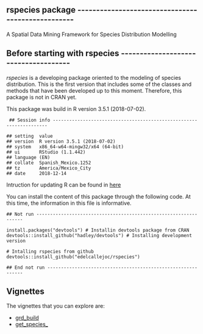 rspecies package --------------------------------------------------
-------------------------------------------------------------------

A Spatial Data Mining Framework for Species Distribution Modelling

Before starting with rspecies -------------------------------------
-------------------------------------------------------------------

*rspecies* is a developing package oriented to the modeling of species
distribution. This is the first version that includes some of the
classes and methods that have been developed up to this moment.
Therefore, this package is not in CRAN yet.

This package was build in R version 3.5.1 (2018-07-02).

     ## Session info --------------------------------------------------------------------
     
    ## setting  value                       
    ## version  R version 3.5.1 (2018-07-02)
    ## system   x86_64-w64-mingw32/x64 (64-bit)             
    ## ui       RStudio (1.1.442)           
    ## language (EN)                        
    ## collate  Spanish_Mexico.1252         
    ## tz       America/Mexico_City         
    ## date     2018-12-14                  

Intruction for updating R can be found in
[here](https://www.r-statistics.com/2013/03/updating-r-from-r-on-windows-using-the-installr-package/)

You can install the content of this package through the following code.
At this time, the information in this file is informative.

    ## Not run -----------------------------------------------------------------

    install.packages("devtools") # Installin devtools package from CRAN
    devtools::install_github("hadley/devtools") # Installing development version

    # Intalling rspecies from github
    devtools::install_github("edelcallejoc/rspecies")

    ## End not run -------------------------------------------------------------

Vignettes
---------

The vignettes that you can explore are:

-   [grd\_build](https://github.com/edelcallejoc/rspecies/blob/master/vignettes/grd_build-vignette.md)
-   [get\_species\_](https://github.com/edelcallejoc/rspecies/blob/master/vignettes/get_species-vignette.md)
